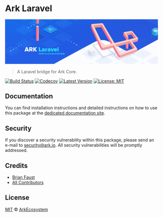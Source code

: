 # Ark Laravel

<p align="center">
    <img src="https://github.com/ArkEcosystem/laravel/blob/master/banner.png" />
</p>

> A Laravel bridge for Ark Core.

[![Build Status](https://badgen.now.sh/travis/ArkEcosystem/laravel)](https://travis-ci.org/ArkEcosystem/laravel)
[![Codecov](https://badgen.now.sh/codecov/c/github/arkecosystem/laravel)](https://codecov.io/gh/arkecosystem/laravel)
[![Latest Version](https://badgen.now.sh/github/release/ArkEcosystem/laravel)](https://github.com/ArkEcosystem/laravel/releases)
[![License: MIT](https://badgen.now.sh/badge/license/MIT/green)](https://opensource.org/licenses/MIT)

## Documentation

You can find installation instructions and detailed instructions on how to use this package at the [dedicated documentation site](https://docs.ark.io/developers/sdk/frameworks/laravel.html).

## Security

If you discover a security vulnerability within this package, please send an e-mail to security@ark.io. All security vulnerabilities will be promptly addressed.

## Credits

- [Brian Faust](https://github.com/faustbrian)
- [All Contributors](../../../../contributors)

## License

[MIT](LICENSE) © [ArkEcosystem](https://ark.io)
